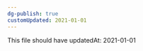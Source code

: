```yaml
---
dg-publish: true
customUpdated: 2021-01-01
---
```

This file should have updatedAt: 2021-01-01
